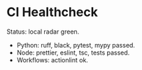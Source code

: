 # CI Healthcheck
Status: local radar green.
- Python: ruff, black, pytest, mypy passed.
- Node: prettier, eslint, tsc, tests passed.
- Workflows: actionlint ok.
